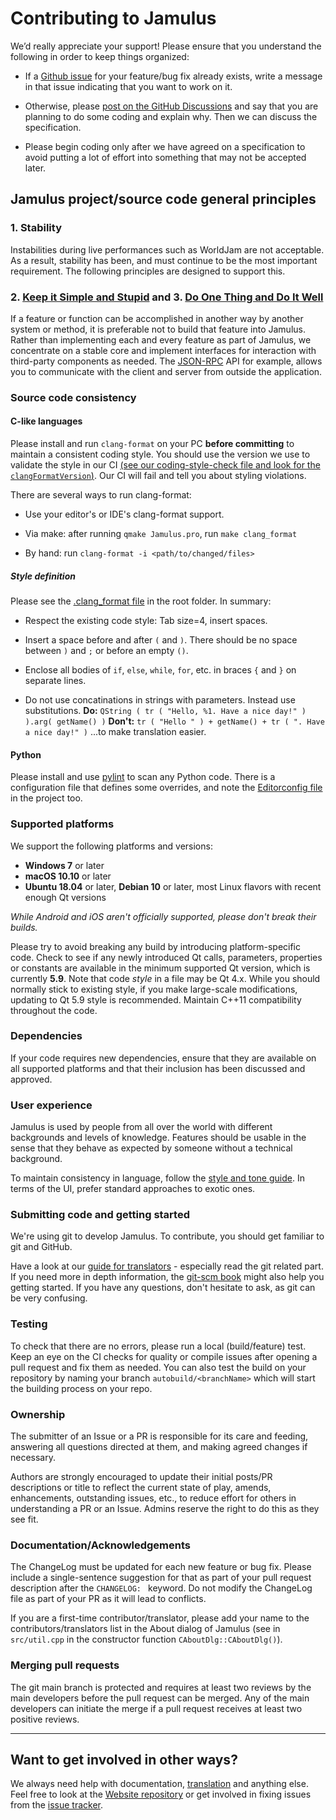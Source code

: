 # Contributing to Jamulus

We’d really appreciate your support! Please ensure that you understand the following in order to keep things organized:

- If a [Github issue](https://github.com/jamulussoftware/jamulus/issues) for your feature/bug fix already exists, write a message in that issue indicating that you want to work on it.

- Otherwise, please [post on the GitHub Discussions](https://github.com/jamulussoftware/jamulus/discussions) and say that you are planning to do some coding and explain why. Then we can discuss the specification.
- Please begin coding only after we have agreed on a specification to avoid putting a lot of effort into something that may not be accepted later.


## Jamulus project/source code general principles

### 1. Stability

Instabilities during live performances such as WorldJam are not acceptable. As a result, stability has been, and must continue to be the most important requirement. The following principles are designed to support this.

### 2. [Keep it Simple and Stupid](https://en.wikipedia.org/wiki/KISS_principle) and 3. [Do One Thing and Do It Well](https://en.wikipedia.org/wiki/Unix_philosophy#Do_One_Thing_and_Do_It_Well)

If a feature or function can be accomplished in another way by another system or method, it is preferable not to build that feature into Jamulus. Rather than implementing each and every feature as part of Jamulus, we concentrate on a stable core and implement interfaces for interaction with third-party components as needed. The [JSON-RPC](https://github.com/jamulussoftware/jamulus/blob/main/docs/JSON-RPC.md) API for example, allows you to communicate with the client and server from outside the application.

### Source code consistency

#### C-like languages
Please install and run `clang-format` on your PC **before committing** to maintain a consistent coding style. You should use the version we use to validate the style in our CI [(see our coding-style-check file and look for the `clangFormatVersion`)](https://github.com/jamulussoftware/jamulus/blob/main/.github/workflows/coding-style-check.yml#L20). Our CI will fail and tell you about styling violations.

There are several ways to run clang-format:

- Use your editor's or IDE's clang-format support.

- Via make: after running `qmake Jamulus.pro`, run `make clang_format`

- By hand: run `clang-format -i <path/to/changed/files>`

##### Style definition

Please see the [.clang_format file](https://github.com/jamulussoftware/jamulus/blob/main/.clang-format) in the root folder. In summary:

- Respect the existing code style: Tab size=4, insert spaces.

- Insert a space before and after `(` and `)`. There should be no space between `)` and `;` or before an empty `()`.
- Enclose all bodies of `if`, `else`, `while`, `for`, etc. in braces `{` and `}` on separate lines.
- Do not use concatinations in strings with parameters. Instead use substitutions. **Do:** `QString ( tr ( "Hello, %1. Have a nice day!" ) ).arg( getName() )` **Don't:** `tr ( "Hello " ) + getName() + tr ( ". Have a nice day!" )` ...to make translation easier.

#### Python
Please install and use [pylint](https://pylint.org/) to scan any Python code.
There is a configuration file that defines some overrides,
and note the [Editorconfig file](.editorconfig) in the project too.


### Supported platforms

We support the following platforms and versions:

- **Windows 7** or later
- **macOS 10.10** or later
- **Ubuntu 18.04** or later, **Debian 10** or later, most Linux flavors with recent enough Qt versions

_While Android and iOS aren't officially supported, please don't break their builds._

Please try to avoid breaking any build by introducing platform-specific code. Check to see if any newly introduced Qt calls, parameters, properties or constants are available in the minimum supported Qt version, which is currently **5.9**. Note that code _style_ in a file may be Qt 4.x. While you should normally stick to existing style, if you make large-scale modifications, updating to Qt 5.9 style is recommended.
Maintain C++11 compatibility throughout the code.

### Dependencies

If your code requires new dependencies, ensure that they are available on all supported platforms and that their inclusion has been discussed and approved.

### User experience

Jamulus is used by people from all over the world with different backgrounds and levels of knowledge.
Features should be usable in the sense that they behave as expected by someone without a technical background.

To maintain consistency in language, follow the [style and tone guide](https://jamulus.io/contribute/Style-and-Tone). In terms of the UI, prefer standard approaches to exotic ones.

### Submitting code and getting started

We're using git to develop Jamulus. To contribute, you should get familiar to git and GitHub.

Have a look at our [guide for translators](docs/TRANSLATING.md) - especially read the git related part. If you need more in depth information, the [git-scm book](https://git-scm.com/book/en/v2) might also help you getting started. If you have any questions, don't hesitate to ask, as git can be very confusing.

### Testing

To check that there are no errors, please run a local (build/feature) test. Keep an eye on the CI checks for quality or compile issues after opening a pull request and fix them as needed. You can also test the build on your repository by naming your branch `autobuild/<branchName>` which will start the building process on your repo.

### Ownership

The submitter of an Issue or a PR is responsible for its care and feeding, answering all questions directed at them, and making agreed changes if necessary.

Authors are strongly encouraged to update their initial posts/PR descriptions or title to reflect the current state of play, amends, enhancements, outstanding issues, etc., to reduce effort for others in understanding a PR or an Issue.
Admins reserve the right to do this as they see fit.

### Documentation/Acknowledgements

The ChangeLog must be updated for each new feature or bug fix. Please include a single-sentence suggestion for that as part of your pull request description after the `CHANGELOG: ` keyword. Do not modify the ChangeLog file as part of your PR as it will lead to conflicts.

If you are a first-time contributor/translator, please add your name to the contributors/translators list in the About dialog of Jamulus (see in `src/util.cpp` in the constructor function `CAboutDlg::CAboutDlg()`).

### Merging pull requests

The git main branch is protected and requires at least two reviews by the main developers before the pull request can be merged. Any of the main developers can initiate the merge if a pull request receives at least two positive reviews.

---

## Want to get involved in other ways?

We always need help with documentation, [translation](docs/TRANSLATING.md) and anything else. Feel free to look at the [Website repository](https://github.com/jamulussoftware/jamuluswebsite) or get involved in fixing issues from the [issue tracker](https://github.com/jamulussoftware/jamulus/issues).
